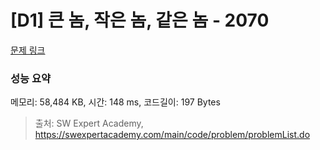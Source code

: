 # [D1] 큰 놈, 작은 놈, 같은 놈 - 2070 

[문제 링크](https://swexpertacademy.com/main/code/problem/problemDetail.do?contestProbId=AV5QQ6qqA40DFAUq) 

### 성능 요약

메모리: 58,484 KB, 시간: 148 ms, 코드길이: 197 Bytes



> 출처: SW Expert Academy, https://swexpertacademy.com/main/code/problem/problemList.do